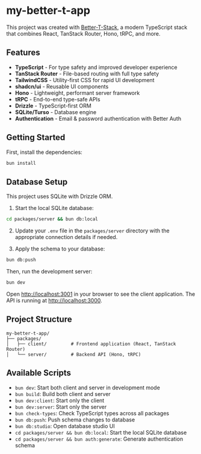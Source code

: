 # my-better-t-app

This project was created with [Better-T-Stack](https://github.com/better-t-stack/Better-T-Stack), a modern TypeScript stack that combines React, TanStack Router, Hono, tRPC, and more.

## Features

- **TypeScript** - For type safety and improved developer experience
- **TanStack Router** - File-based routing with full type safety
- **TailwindCSS** - Utility-first CSS for rapid UI development
- **shadcn/ui** - Reusable UI components
- **Hono** - Lightweight, performant server framework
- **tRPC** - End-to-end type-safe APIs
- **Drizzle** - TypeScript-first ORM
- **SQLite/Turso** - Database engine
- **Authentication** - Email & password authentication with Better Auth

## Getting Started

First, install the dependencies:

```bash
bun install
```

## Database Setup

This project uses SQLite with Drizzle ORM.

1. Start the local SQLite database:
```bash
cd packages/server && bun db:local
```

2. Update your `.env` file in the `packages/server` directory with the appropriate connection details if needed.

4. Apply the schema to your database:
```bash
bun db:push
```


Then, run the development server:

```bash
bun dev
```

Open [http://localhost:3001](http://localhost:3001) in your browser to see the client application.
The API is running at [http://localhost:3000](http://localhost:3000).

## Project Structure

```
my-better-t-app/
├── packages/
│   ├── client/         # Frontend application (React, TanStack Router)
│   └── server/         # Backend API (Hono, tRPC)
```

## Available Scripts

- `bun dev`: Start both client and server in development mode
- `bun build`: Build both client and server
- `bun dev:client`: Start only the client
- `bun dev:server`: Start only the server
- `bun check-types`: Check TypeScript types across all packages
- `bun db:push`: Push schema changes to database
- `bun db:studio`: Open database studio UI
- `cd packages/server && bun db:local`: Start the local SQLite database
- `cd packages/server && bun auth:generate`: Generate authentication schema
